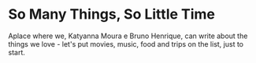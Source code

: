 So Many Things, So Little Time
==================================

Aplace where we, Katyanna Moura e Bruno Henrique, can write about the things we love - let's put movies, music, food and trips on the list, just to start.
